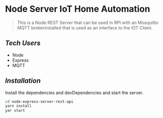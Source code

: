 # Node Server IoT Home Automation

> This is a Node REST Server that can be used in RPI 
with an Mosquitto MQTT brokerinstalled that is used
as an interface to the IOT Client.

## *Tech Users*
- Node
- Express
- MQTT

## *Installation*

Install the dependencies and devDependencies and start the server.

```sh
cd node-express-server-rest-api
yarn install
yar start
```
